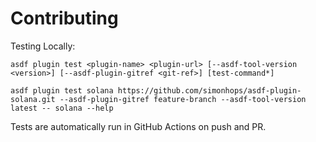 # Contributing

Testing Locally:

```shell
asdf plugin test <plugin-name> <plugin-url> [--asdf-tool-version <version>] [--asdf-plugin-gitref <git-ref>] [test-command*]

asdf plugin test solana https://github.com/simonhops/asdf-plugin-solana.git --asdf-plugin-gitref feature-branch --asdf-tool-version latest -- solana --help
```

Tests are automatically run in GitHub Actions on push and PR.

